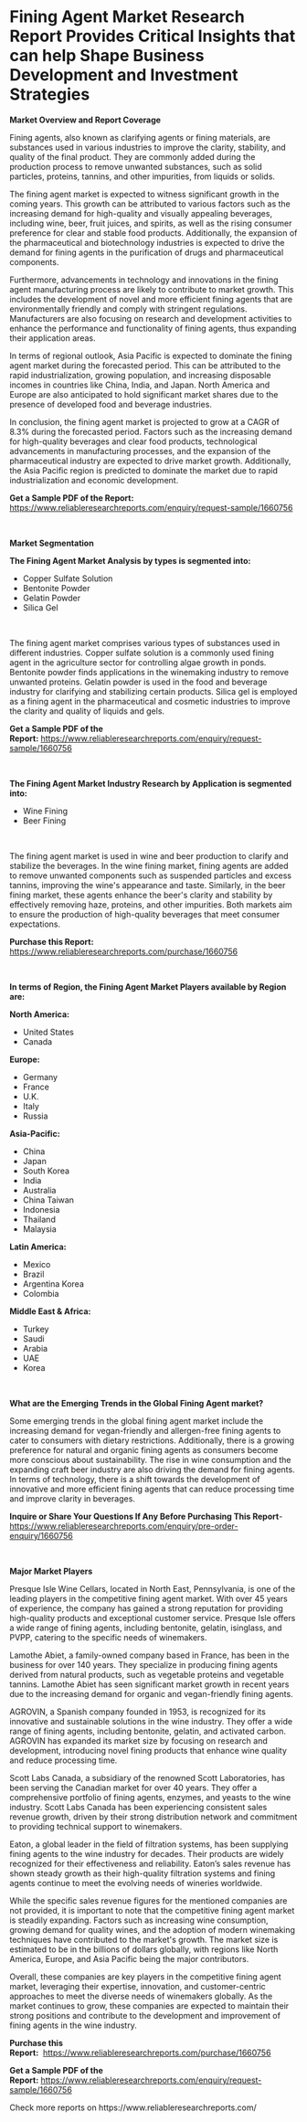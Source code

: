 <p><h1>Fining Agent Market Research Report Provides Critical Insights that can help Shape Business Development and Investment Strategies</h1></p><p><strong>Market Overview and Report Coverage</strong></p>
<p><p>Fining agents, also known as clarifying agents or fining materials, are substances used in various industries to improve the clarity, stability, and quality of the final product. They are commonly added during the production process to remove unwanted substances, such as solid particles, proteins, tannins, and other impurities, from liquids or solids.</p><p>The fining agent market is expected to witness significant growth in the coming years. This growth can be attributed to various factors such as the increasing demand for high-quality and visually appealing beverages, including wine, beer, fruit juices, and spirits, as well as the rising consumer preference for clear and stable food products. Additionally, the expansion of the pharmaceutical and biotechnology industries is expected to drive the demand for fining agents in the purification of drugs and pharmaceutical components.</p><p>Furthermore, advancements in technology and innovations in the fining agent manufacturing process are likely to contribute to market growth. This includes the development of novel and more efficient fining agents that are environmentally friendly and comply with stringent regulations. Manufacturers are also focusing on research and development activities to enhance the performance and functionality of fining agents, thus expanding their application areas.</p><p>In terms of regional outlook, Asia Pacific is expected to dominate the fining agent market during the forecasted period. This can be attributed to the rapid industrialization, growing population, and increasing disposable incomes in countries like China, India, and Japan. North America and Europe are also anticipated to hold significant market shares due to the presence of developed food and beverage industries.</p><p>In conclusion, the fining agent market is projected to grow at a CAGR of 8.3% during the forecasted period. Factors such as the increasing demand for high-quality beverages and clear food products, technological advancements in manufacturing processes, and the expansion of the pharmaceutical industry are expected to drive market growth. Additionally, the Asia Pacific region is predicted to dominate the market due to rapid industrialization and economic development.</p></p>
<p><strong>Get a Sample PDF of the Report:</strong> <a href="https://www.reliableresearchreports.com/enquiry/request-sample/1660756">https://www.reliableresearchreports.com/enquiry/request-sample/1660756</a></p>
<p>&nbsp;</p>
<p><strong>Market Segmentation</strong></p>
<p><strong>The Fining Agent Market Analysis by types is segmented into:</strong></p>
<p><ul><li>Copper Sulfate Solution</li><li>Bentonite Powder</li><li>Gelatin Powder</li><li>Silica Gel</li></ul></p>
<p>&nbsp;</p>
<p><p>The fining agent market comprises various types of substances used in different industries. Copper sulfate solution is a commonly used fining agent in the agriculture sector for controlling algae growth in ponds. Bentonite powder finds applications in the winemaking industry to remove unwanted proteins. Gelatin powder is used in the food and beverage industry for clarifying and stabilizing certain products. Silica gel is employed as a fining agent in the pharmaceutical and cosmetic industries to improve the clarity and quality of liquids and gels.</p></p>
<p><strong>Get a Sample PDF of the Report:</strong>&nbsp;<a href="https://www.reliableresearchreports.com/enquiry/request-sample/1660756">https://www.reliableresearchreports.com/enquiry/request-sample/1660756</a></p>
<p>&nbsp;</p>
<p><strong>The Fining Agent Market Industry Research by Application is segmented into:</strong></p>
<p><ul><li>Wine Fining</li><li>Beer Fining</li></ul></p>
<p>&nbsp;</p>
<p><p>The fining agent market is used in wine and beer production to clarify and stabilize the beverages. In the wine fining market, fining agents are added to remove unwanted components such as suspended particles and excess tannins, improving the wine's appearance and taste. Similarly, in the beer fining market, these agents enhance the beer's clarity and stability by effectively removing haze, proteins, and other impurities. Both markets aim to ensure the production of high-quality beverages that meet consumer expectations.</p></p>
<p><strong>Purchase this Report:</strong>&nbsp; <a href="https://www.reliableresearchreports.com/purchase/1660756">https://www.reliableresearchreports.com/purchase/1660756</a></p>
<p>&nbsp;</p>
<p><strong>In terms of Region, the Fining Agent Market Players available by Region are:</strong></p>
<p>
    <p> <strong> North America: </strong>
        <ul>
            <li>United States</li>
            <li>Canada</li>
        </ul>
        </p> 
    <p> <strong> Europe: </strong>
        <ul>
            <li>Germany</li>
            <li>France</li>
            <li>U.K.</li>
            <li>Italy</li>
            <li>Russia</li>
        </ul>
        </p> 
    <p> <strong> Asia-Pacific: </strong>
        <ul>
            <li>China</li>
            <li>Japan</li>
            <li>South Korea</li>
            <li>India</li>
            <li>Australia</li>
            <li>China Taiwan</li>
            <li>Indonesia</li>
            <li>Thailand</li>
            <li>Malaysia</li>
        </ul>
        </p> 
    <p> <strong> Latin America: </strong>
        <ul>
            <li>Mexico</li>
            <li>Brazil</li>
            <li>Argentina Korea</li>
            <li>Colombia</li>
        </ul>
        </p> 
    <p> <strong> Middle East & Africa: </strong>
        <ul>
            <li>Turkey</li>
            <li>Saudi</li>
            <li>Arabia</li>
            <li>UAE</li>
            <li>Korea</li>
        </ul>
    </p>
    </p>
<p>&nbsp;</p>
<p><strong>What are the Emerging Trends in the Global Fining Agent market?</strong></p>
<p><p>Some emerging trends in the global fining agent market include the increasing demand for vegan-friendly and allergen-free fining agents to cater to consumers with dietary restrictions. Additionally, there is a growing preference for natural and organic fining agents as consumers become more conscious about sustainability. The rise in wine consumption and the expanding craft beer industry are also driving the demand for fining agents. In terms of technology, there is a shift towards the development of innovative and more efficient fining agents that can reduce processing time and improve clarity in beverages.</p></p>
<p><strong>Inquire or Share Your Questions If Any Before Purchasing This Report</strong>- <a href="https://www.reliableresearchreports.com/enquiry/pre-order-enquiry/1660756">https://www.reliableresearchreports.com/enquiry/pre-order-enquiry/1660756</a></p>
<p>&nbsp;</p>
<p><strong>Major Market Players</strong></p>
<p><p>Presque Isle Wine Cellars, located in North East, Pennsylvania, is one of the leading players in the competitive fining agent market. With over 45 years of experience, the company has gained a strong reputation for providing high-quality products and exceptional customer service. Presque Isle offers a wide range of fining agents, including bentonite, gelatin, isinglass, and PVPP, catering to the specific needs of winemakers.</p><p>Lamothe Abiet, a family-owned company based in France, has been in the business for over 140 years. They specialize in producing fining agents derived from natural products, such as vegetable proteins and vegetable tannins. Lamothe Abiet has seen significant market growth in recent years due to the increasing demand for organic and vegan-friendly fining agents.</p><p>AGROVIN, a Spanish company founded in 1953, is recognized for its innovative and sustainable solutions in the wine industry. They offer a wide range of fining agents, including bentonite, gelatin, and activated carbon. AGROVIN has expanded its market size by focusing on research and development, introducing novel fining products that enhance wine quality and reduce processing time.</p><p>Scott Labs Canada, a subsidiary of the renowned Scott Laboratories, has been serving the Canadian market for over 40 years. They offer a comprehensive portfolio of fining agents, enzymes, and yeasts to the wine industry. Scott Labs Canada has been experiencing consistent sales revenue growth, driven by their strong distribution network and commitment to providing technical support to winemakers.</p><p>Eaton, a global leader in the field of filtration systems, has been supplying fining agents to the wine industry for decades. Their products are widely recognized for their effectiveness and reliability. Eaton’s sales revenue has shown steady growth as their high-quality filtration systems and fining agents continue to meet the evolving needs of wineries worldwide.</p><p>While the specific sales revenue figures for the mentioned companies are not provided, it is important to note that the competitive fining agent market is steadily expanding. Factors such as increasing wine consumption, growing demand for quality wines, and the adoption of modern winemaking techniques have contributed to the market's growth. The market size is estimated to be in the billions of dollars globally, with regions like North America, Europe, and Asia Pacific being the major contributors.</p><p>Overall, these companies are key players in the competitive fining agent market, leveraging their expertise, innovation, and customer-centric approaches to meet the diverse needs of winemakers globally. As the market continues to grow, these companies are expected to maintain their strong positions and contribute to the development and improvement of fining agents in the wine industry.</p></p>
<p><strong>Purchase this Report:</strong>&nbsp;&nbsp;<a href="https://www.reliableresearchreports.com/purchase/1660756">https://www.reliableresearchreports.com/purchase/1660756</a></p>
<p></p>
<p><strong>Get a Sample PDF of the Report:</strong>&nbsp;<a href="https://www.reliableresearchreports.com/enquiry/request-sample/1660756">https://www.reliableresearchreports.com/enquiry/request-sample/1660756</a></p>
<p>Check more reports on https://www.reliableresearchreports.com/</p>
